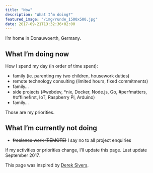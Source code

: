 ```yaml
---
title: "Now"
description: "What I’m doing?"
featured_image: "/img/runde_1500x500.jpg"
date: 2017-09-21T13:32:36+02:00
---
```

I’m home in Donauwoerth, Germany.

## What I’m doing now

How I spend my day (in order of time spent):

- family (ie. parenting my two children, housework duties)
- remote technology consulting (limited hours, fixed commitments)
- family…
- side projects (#webdev, *nix, Docker, Node.js, Go, #perfmatters, #offlinefirst, IoT, Raspberry Pi, Arduino)
- family…

Those are my priorities.

## What I’m currently not doing

- ~~freelance work (REMOTE)~~ I say no to all project enquiries

If my activities or priorities change, I’ll update this page. Last update September 2017.

This page was inspired by [Derek Sivers](https://sivers.org/nowff).